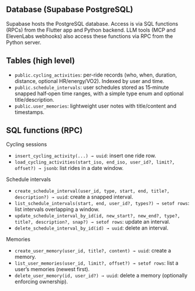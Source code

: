 ## Database (Supabase PostgreSQL)

Supabase hosts the PostgreSQL database. Access is via SQL functions (RPCs) from the Flutter app and Python backend. LLM tools (MCP and ElevenLabs webhooks) also access these functions via RPC from the Python server.

## Tables (high level)

- `public.cycling_activities`: per-ride records (who, when, duration, distance, optional HR/energy/VO2). Indexed by user and time.
- `public.schedule_intervals`: user schedules stored as 15‑minute snapped half‑open time ranges, with a simple type enum and optional title/description.
- `public.user_memories`: lightweight user notes with title/content and timestamps.

## SQL functions (RPC)

Cycling sessions
- `insert_cycling_activity(...) → uuid`: insert one ride row.
- `load_cycling_activities(start_iso, end_iso, user_id?, limit?, offset?) → jsonb`: list rides in a date window.

Schedule intervals
- `create_schedule_interval(user_id, type, start, end, title?, description?) → uuid`: create a snapped interval.
- `list_schedule_intervals(start, end, user_id?, types?) → setof rows`: list intervals overlapping a window.
- `update_schedule_interval_by_id(id, new_start?, new_end?, type?, title?, description?, snap?) → setof rows`: update an interval.
- `delete_schedule_interval_by_id(id) → uuid`: delete an interval.

Memories
- `create_user_memory(user_id, title?, content) → uuid`: create a memory.
- `list_user_memories(user_id, limit?, offset?) → setof rows`: list a user’s memories (newest first).
- `delete_user_memory(id, user_id?) → uuid`: delete a memory (optionally enforcing ownership).


